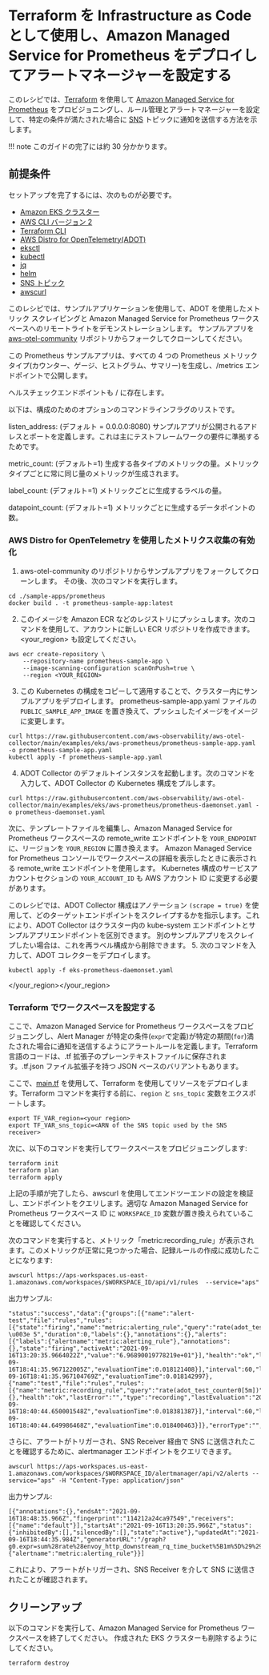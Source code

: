 # Terraform を Infrastructure as Code として使用し、Amazon Managed Service for Prometheus をデプロイしてアラートマネージャーを設定する

このレシピでは、[Terraform](https://www.terraform.io/) を使用して [Amazon Managed Service for Prometheus](https://aws.amazon.com/prometheus/) をプロビジョニングし、ルール管理とアラートマネージャーを設定して、特定の条件が満たされた場合に [SNS](https://docs.aws.amazon.com/sns/) トピックに通知を送信する方法を示します。


!!! note
    このガイドの完了には約 30 分かかります。

## 前提条件

セットアップを完了するには、次のものが必要です。

* [Amazon EKS クラスター](https://docs.aws.amazon.com/ja_jp/eks/latest/userguide/create-cluster.html)
* [AWS CLI バージョン 2](https://docs.aws.amazon.com/ja_jp/cli/latest/userguide/install-cliv2.html)
* [Terraform CLI](https://www.terraform.io/downloads)
* [AWS Distro for OpenTelemetry(ADOT)](https://aws-otel.github.io/)
* [eksctl](https://eksctl.io/)
* [kubectl](https://docs.aws.amazon.com/ja_jp/eks/latest/userguide/install-kubectl.html)
* [jq](https://stedolan.github.io/jq/download/)
* [helm](https://helm.sh/)
* [SNS トピック](https://docs.aws.amazon.com/ja_jp/sns/latest/dg/sns-create-topic.html)
* [awscurl](https://github.com/okigan/awscurl)

このレシピでは、サンプルアプリケーションを使用して、ADOT を使用したメトリック スクレイピングと Amazon Managed Service for Prometheus ワークスペースへのリモートライトをデモンストレーションします。 サンプルアプリを [aws-otel-community](https://github.com/aws-observability/aws-otel-community) リポジトリからフォークしてクローンしてください。

この Prometheus サンプルアプリは、すべての 4 つの Prometheus メトリックタイプ(カウンター、ゲージ、ヒストグラム、サマリー)を生成し、/metrics エンドポイントで公開します。

ヘルスチェックエンドポイントも / に存在します。

以下は、構成のためのオプションのコマンドラインフラグのリストです。

listen_address: (デフォルト = 0.0.0.0:8080) サンプルアプリが公開されるアドレスとポートを定義します。これは主にテストフレームワークの要件に準拠するためです。

metric_count: (デフォルト=1) 生成する各タイプのメトリックの量。メトリックタイプごとに常に同じ量のメトリックが生成されます。

label_count: (デフォルト=1) メトリックごとに生成するラベルの量。


datapoint_count: (デフォルト=1) メトリックごとに生成するデータポイントの数。

### AWS Distro for OpenTelemetry を使用したメトリクス収集の有効化
1. aws-otel-community のリポジトリからサンプルアプリをフォークしてクローンします。
その後、次のコマンドを実行します。

```
cd ./sample-apps/prometheus
docker build . -t prometheus-sample-app:latest
```
2. このイメージを Amazon ECR などのレジストリにプッシュします。次のコマンドを使用して、アカウントに新しい ECR リポジトリを作成できます。<your_region> も設定してください。

```
aws ecr create-repository \
    --repository-name prometheus-sample-app \
    --image-scanning-configuration scanOnPush=true \
    --region <YOUR_REGION>
```
3. この Kubernetes の構成をコピーして適用することで、クラスター内にサンプルアプリをデプロイします。 prometheus-sample-app.yaml ファイルの `PUBLIC_SAMPLE_APP_IMAGE` を置き換えて、プッシュしたイメージをイメージに変更します。

```
curl https://raw.githubusercontent.com/aws-observability/aws-otel-collector/main/examples/eks/aws-prometheus/prometheus-sample-app.yaml -o prometheus-sample-app.yaml
kubectl apply -f prometheus-sample-app.yaml
```
4. ADOT Collector のデフォルトインスタンスを起動します。次のコマンドを入力して、ADOT Collector の Kubernetes 構成をプルします。

```
curl https://raw.githubusercontent.com/aws-observability/aws-otel-collector/main/examples/eks/aws-prometheus/prometheus-daemonset.yaml -o prometheus-daemonset.yaml
```
次に、テンプレートファイルを編集し、Amazon Managed Service for Prometheus ワークスペースの remote_write エンドポイントを `YOUR_ENDPOINT` に、リージョンを `YOUR_REGION` に置き換えます。
Amazon Managed Service for Prometheus コンソールでワークスペースの詳細を表示したときに表示される remote_write エンドポイントを使用します。
Kubernetes 構成のサービスアカウントセクションの `YOUR_ACCOUNT_ID` も AWS アカウント ID に変更する必要があります。

このレシピでは、ADOT Collector 構成はアノテーション `(scrape = true)` を使用して、どのターゲットエンドポイントをスクレイプするかを指示します。これにより、ADOT Collector はクラスター内の kube-system エンドポイントとサンプルアプリエンドポイントを区別できます。 別のサンプルアプリをスクレイプしたい場合は、これを再ラベル構成から削除できます。
5. 次のコマンドを入力して、ADOT コレクターをデプロイします。
```
kubectl apply -f eks-prometheus-daemonset.yaml
```

</your_region></your_region>

### Terraform でワークスペースを設定する

ここで、Amazon Managed Service for Prometheus ワークスペースをプロビジョニングし、Alert Manager が特定の条件(```expr```で定義)が特定の期間(```for```)満たされた場合に通知を送信するようにアラートルールを定義します。Terraform 言語のコードは、.tf 拡張子のプレーンテキストファイルに保存されます。.tf.json ファイル拡張子を持つ JSON ベースのバリアントもあります。

ここで、[main.tf](./amp-alertmanager-terraform/main.tf) を使用して、Terraform を使用してリソースをデプロイします。Terraform コマンドを実行する前に、`region` と `sns_topic` 変数をエクスポートします。

```
export TF_VAR_region=<your region>
export TF_VAR_sns_topic=<ARN of the SNS topic used by the SNS receiver>
```

次に、以下のコマンドを実行してワークスペースをプロビジョニングします:

```
terraform init
terraform plan
terraform apply
```

上記の手順が完了したら、awscurl を使用してエンドツーエンドの設定を検証し、エンドポイントをクエリします。適切な Amazon Managed Service for Prometheus ワークスペース ID に `WORKSPACE_ID` 変数が置き換えられていることを確認してください。

次のコマンドを実行すると、メトリック「metric:recording_rule」が表示されます。このメトリックが正常に見つかった場合、記録ルールの作成に成功したことになります: 

```
awscurl https://aps-workspaces.us-east-1.amazonaws.com/workspaces/$WORKSPACE_ID/api/v1/rules  --service="aps"
```

出力サンプル:
```
"status":"success","data":{"groups":[{"name":"alert-test","file":"rules","rules":[{"state":"firing","name":"metric:alerting_rule","query":"rate(adot_test_counter0[5m]) \u003e 5","duration":0,"labels":{},"annotations":{},"alerts":[{"labels":{"alertname":"metric:alerting_rule"},"annotations":{},"state":"firing","activeAt":"2021-09-16T13:20:35.9664022Z","value":"6.96890019778219e+01"}],"health":"ok","lastError":"","type":"alerting","lastEvaluation":"2021-09-16T18:41:35.967122005Z","evaluationTime":0.018121408}],"interval":60,"lastEvaluation":"2021-09-16T18:41:35.967104769Z","evaluationTime":0.018142997},{"name":"test","file":"rules","rules":[{"name":"metric:recording_rule","query":"rate(adot_test_counter0[5m])","labels":{},"health":"ok","lastError":"","type":"recording","lastEvaluation":"2021-09-16T18:40:44.650001548Z","evaluationTime":0.018381387}],"interval":60,"lastEvaluation":"2021-09-16T18:40:44.649986468Z","evaluationTime":0.018400463}]},"errorType":"","error":""}
```

さらに、アラートがトリガーされ、SNS Receiver 経由で SNS に送信されたことを確認するために、alertmanager エンドポイントをクエリできます。
```
awscurl https://aps-workspaces.us-east-1.amazonaws.com/workspaces/$WORKSPACE_ID/alertmanager/api/v2/alerts --service="aps" -H "Content-Type: application/json"
```

出力サンプル:
```
[{"annotations":{},"endsAt":"2021-09-16T18:48:35.966Z","fingerprint":"114212a24ca97549","receivers":[{"name":"default"}],"startsAt":"2021-09-16T13:20:35.966Z","status":{"inhibitedBy":[],"silencedBy":[],"state":"active"},"updatedAt":"2021-09-16T18:44:35.984Z","generatorURL":"/graph?g0.expr=sum%28rate%28envoy_http_downstream_rq_time_bucket%5B1m%5D%29%29+%3E+5\u0026g0.tab=1","labels":{"alertname":"metric:alerting_rule"}}]
```
これにより、アラートがトリガーされ、SNS Receiver を介して SNS に送信されたことが確認されます。

</sns></your>

## クリーンアップ

以下のコマンドを実行して、Amazon Managed Service for Prometheus ワークスペースを終了してください。
作成された EKS クラスターも削除するようにしてください。


```
terraform destroy
```
